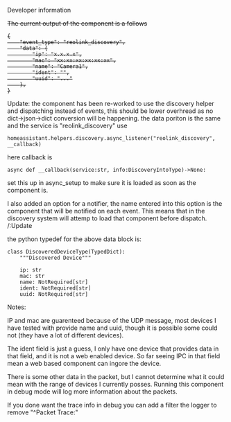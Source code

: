 Developer information

<del>
The current output of the component is a follows

```
{
    "event_type": "reolink_discovery",
    "data": {
        "ip": "x.x.x.x",
        "mac": "xx:xx:xx:xx:xx:xx",
        "name": "Camera1",
        "ident": "",
        "uuid": "..."
    },
}
```
</del>

Update: the component has been re-worked to use the discovery helper and dispatching instead of events, this should be lower overhread as no dict->json->dict conversion will be happening. the data poriton is the same and the service is "reolink_discovery"
use
```
homeassistant.helpers.discovery.async_listener("reolink_discovery", __callback)
```
here callback is
```
async def __callback(service:str, info:DiscoveryIntoType)->None:
```
set this up in async_setup to make sure it is loaded as soon as the component is.

I also added an option for a notifier, the name entered into this option is the component that will be notified on each event.
This means that in the discovery system will attemp to load that component before dispatch.
/:Update

the python typedef for the above data block is:

```
class DiscoveredDeviceType(TypedDict):
    """Discovered Device"""

    ip: str
    mac: str
    name: NotRequired[str]
    ident: NotRequired[str]
    uuid: NotRequired[str]
```

Notes:

IP and mac are guarenteed because of the UDP message, most devices I have tested with provide name and uuid, though it is possible some could not (they have a lot of different devices).

The ident field is just a guess, I only have one device that provides data in that field, and it is not a web enabled device.
So far seeing IPC in that field mean a web based component can ingore the device.

There is some other data in the packet, but I cannot determine what it could mean with the range of devices I currently posses. Running this component in debug mode will log more information about the packets.

If you done want the trace info in debug you can add a filter the logger to remove "^Packet Trace:"
